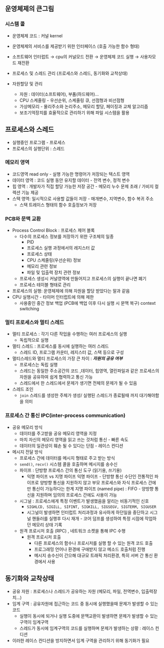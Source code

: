 ## 운영체제의 큰그림

### 시스템 콜

- 운영체제 코드 : 커널 kernel
- 운영체제의 서비스를 제공받기 위한 인터페이스 (호출 가능한 함수 형태)
- 소프트웨어 인터럽트 → cpu의 커널모드 전환 → 운영체제 코드 실행 → 사용자모드 재전환

- 프로세스 및 스레드 관리 (프로세스와 스레드, 동기화와 교착상태)
- 자원할당 및 관리
  - 자원 : 데이터(소프트웨어), 부품(하드웨어)…
  - CPU 스케줄링 - 우선순위, 스케줄링 큐, 선점형과 비선점형
  - 가상메모리 - 물리주소와 논리주소, 메모리 할당, 페이징과 교체 알고리즘
  - 보조기억장치를 효율적으로 관리하기 위해 파일 시스템을 활용

## 프로세스와 스레드

- 실행중인 프로그램 - 프로세스
- 프로세스의 실행단위 : 스레드

### 메모리 영역

- 코드영역 read only - 실행 가능한 명령어가 저장되는 텍스트 영역
- 데이터 영역 : 코드 실행 동안 유지할 데이터 - 전역 변수, 정적 변수
- 힙 영역 : 개발자가 직접 할당 가능한 저장 공간 - 메모리 누수 문제 초래 / 가비지 컬렉션 기능 제공
- 스택 영역: 일시적으로 사용할 값들이 저장 - 매개변수, 지역변수, 함수 복귀 주소
  - 스택 트레이스 형태의 함수 호출정보가 저장

### PCB와 문맥 교환

- Process Control Block : 프로세스 제어 블록
  - 다수의 프로세스 정보를 저장하기 위한 구조체의 일종
    - PID
    - 프로세스 실행 과정에서의 레지스터 값
    - 프로세스 상태
    - CPU 스케줄링(우선순위) 정보
    - 메모리 관련 정보
    - 파일 및 입출력 장치 관련 정보
  - 프로세스 생성시 커널영역에 만들어지고 프로세스의 실행이 끝나면 폐기
  - 프로세스 테이블 형태로 관리
- 프로세스의 실행: 운영체제에 의해 자원을 할당 받았다는 말과 같음
- CPU 실행시간 - 타이머 인터럽트에 의해 제한
  - 사용중인 중간 정보 백업 (PCB에 백업 이후 다시 실행 시 문맥 복구) context switching

### 멀티 프로세스와 멀티 스레드

- 멀티 프로세스 : 각기 다른 작업을 수행하는 여러 프로세스의 실행
  - 독립적으로 실행
- 멀티 스레드 : 프로세스를 동시에 실행하는 여러 스레드
  - 스레드 ID, 프로그램 카운터, 레지스터 값, 스택 등으로 구성
- 멀티스레드와 멀티 프로세스의 가장 큰 차이 : **_자원의 공유 여부_**
  - 프로세스는 독립 실행
  - 스레드는 동일한 주소공간의 코드 ,데이터, 힙영역, 열린파일과 같은 프로세스의 자원을 공유하여 쉽게 협력하고 통신 가능
  - 스레드에서 한 스레드에서 문제가 생기면 전체의 문제가 될 수 있음
- 스레드 조인
  - `join` 스레드를 생성한 주체가 생성/ 실행된 스레드가 종료될때 까지 대기해야함을 의미

### 프로세스 간 통신 IPC(inter-process communication)

- 공유 메모리 방식
  - 데이터를 주고받을 공유 메모리 영역을 지정
  - 마치 자신의 메모리 영역을 읽고 쓰는 것처럼 통신 - 빠른 속도
  - 데이터의 일관성이 훼손 될 수 있다는 단점 - 레이스 컨디션
- 메시지 전달 방식
  - 프로세스 간에 데이터를 메시지 형태로 주고 받는 방식
  - `send()`, `recv()` 시스템 콜을 호출하며 메시지를 송수신
  - 파이프 : 단방향 프로세스 간의 통신 도구 (읽기용, 쓰기용)
    - 익명 파이프 vs 지명 파이프
      익명 파이프 - 단방향 통신 수단인 전통적인 파이프로 양방향 통신을 지원하지 않고 부모 프로세스와 자식 프로세스 간에만 통신이 가능하다는 한계
      지명 파이프 (named pipe) : FIFO - 양방향 통신을 지원하며 임의의 프로세스 간에도 사용이 가능
  - 시그널 : 프로세스에게 특정 이벤트가 발생했음을 알리는 비동기적인 신호
    - `SIGHLCD, SIGILL, SIFINT, SIGKILL, SIGSEGV, SIGTERM, SIGUSER`
    - 시그널이 발생하면 인터럽트 처리과정과 유사하게 하던일을 중단하고 시그널 핸들러를 실행후 다시 재개 - 코어 덤프를 생성하여 특정 시점에 작업하던 메모리 상태 기록
  - 원격 프로시저 호출 (RPC) , 네트워크 소켓을 통해 IPC 수행
    - 원격 프로시저 호출
      - 다른 프로세스의 함수나 프로시저를 실행 할 수 있는 원격 코드 호출
      - 프로그래밍 언어나 환경에 구애받지 않고 메소드 호출처럼 진행
      - 메시지 송수신이 간으해 대규모 트래픽 처리환경, 특히 서버 간 통신 환경에서 사용

## 동기화와 교착상태

- 공유 자원 : 프로세스나 스레드가 공유하는 자원 (메모리, 파일, 전역변수, 입출력장치…)
- 임계 구역 : 공유자원에 접근하는 코드 중 동시에 실행했을때 문제가 발생할 수 있는 코드
  - 실행이 동시에 되거나 실행 도중에 문맥교환이 발생하면 문제가 발생할 수 있는 구역이 임계구역
  - 스레드가 동시에 임계구역의 코드를 실행하며 문제가 발생하는 상황 : 레이스 컨디션
- 이러한 레이스 컨디션을 방지하면서 임계 구역을 관리하기 위해 동기화가 필요
